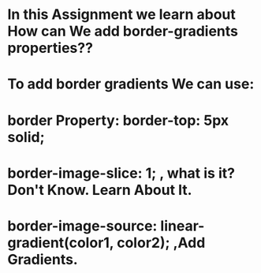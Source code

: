 # In this Assignment we learn about How can We add border-gradients properties??
# To add border gradients We can use:
# border Property: border-top: 5px solid;
# border-image-slice: 1; , what is it?   Don't Know. Learn About It.
# border-image-source: linear-gradient(color1, color2);  ,Add Gradients.